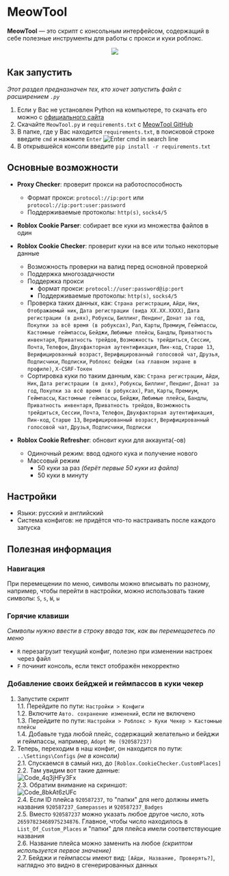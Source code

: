 # MeowTool

**MeowTool** — это скрипт с консольным интерфейсом, содержащий в себе полезные инструменты для работы с прокси и куки роблокс.

<p align="center">
  <img src="https://github.com/user-attachments/assets/f1a395c3-b3bf-4d9d-a33a-62a900d2baf8"/>
</p>

## Как запустить
*Этот раздел предназначен тех, кто хочет запустить файл с расширением `.py`*
1. Если у Вас не установлен Python на компьютере, то скачать его можно c [официального сайта](https://www.python.org/)
2. Скачайте `MeowTool.py` и `requirements.txt` с [MeowTool GitHub](https://github.com/h1kken/MeowTool)
3. В папке, где у Вас находится `requirements.txt`, в поисковой строке введите `cmd` и нажмите `Enter`
   ![Enter cmd in search line](https://github.com/user-attachments/assets/4f50ac1a-dc6c-438f-95dd-348676983df5)
4. В открывшейся консоли введите `pip install -r requirements.txt`

## Основные возможности
- **Proxy Checker**: проверит прокси на работоспособность
  - Формат прокси: `protocol://ip:port` или `protocol://ip:port:user:password`
  - Поддерживаемые протоколы: `http(s)`, `socks4/5`

- **Roblox Cookie Parser**: собирает все куки из множества файлов в один

- **Roblox Cookie Checker**: проверит куки на все или только некоторые данные
  - Возможность проверки на валид перед основной проверкой
  - Поддержка многозадачности
  - Поддержка прокси
    - формат прокси: `protocol://user:password@ip:port`
    - Поддерживаемые протоколы: `http(s)`, `socks4/5`
  - Проверка таких данных, как: `Страна регистрации`, `Айди`, `Ник`, `Отображаемый ник`, `Дата регистрации (вида XX.XX.XXXX)`, `Дата регистрации (в днях)`, `Робуксы`, `Биллинг`, `Пендинг`, `Донат за год`, `Покупки за всё время (в робуксах)`, `Рап`, `Карты`, `Премиум`, `Геймпассы`, `Кастомные геймпассы`, `Бейджи`, `Любимые плейсы`, `Бандлы`, `Приватность инвентаря`, `Приватность трейдов`, `Возможность трейдиться`, `Сессии`, `Почта`, `Телефон`, `Двухфакторная аутентификация`, `Пин-код`, `Старше 13`, `Верифицированный возраст`, `Верифицированный голосовой чат`, `Друзья`, `Подписчики`, `Подписки`, `Роблокс бейджи (на главном экране в профиле)`, `X-CSRF-Токен`
  - Сортировка куки по таким данным, как: `Страна регистрации`, `Айди`, `Ник`, `Дата регистрации (в днях)`, `Робуксы`, `Биллинг`, `Пендинг`, `Донат за год`, `Покупки за всё время (в робуксах)`, `Рап`, `Карты`, `Премиум`, `Геймпассы`, `Кастомные геймпассы`, `Бейджи`, `Любимые плейсы`, `Бандлы`, `Приватность инвентаря`, `Приватность трейдов`, `Возможность трейдиться`, `Сессии`, `Почта`, `Телефон`, `Двухфакторная аутентификация`, `Пин-код`, `Старше 13`, `Верифицированный возраст`, `Верифицированный голосовой чат`, `Друзья`, `Подписчики`, `Подписки`

- **Roblox Cookie Refresher**: обновит куки для аккаунта(-ов)
  - Одиночный режим: ввод одного кука и получение нового
  - Массовый режим
    - 50 куки за раз *(берёт первые 50 куки из файла)*
    - 50 куки в минуту

## Настройки
- Языки: русский и английский
- Система конфигов: не придётся что-то настраивать после каждого запуска

## Полезная информация

### Навигация
При перемещении по меню, символы можно вписывать по разному, например, чтобы перейти в настройки, можно использовать такие символы: `S`, `s`, `Ы`, `ы`

### Горячие клавиши
*Символы нужно ввести в строку ввода так, как вы перемещаетесь по меню*
- `R` перезагрузит текущий конфиг, полезно при изменении настроек через файл
- `F` починит консоль, если текст отображён некорректно

### Добавление своих бейджей и геймпассов в куки чекер
1. Запустите скрипт\
  1.1. Перейдите по пути: `Настройки > Конфиги`\
  1.2. Включите `Авто. сохранение изменений`, если не включено\
  1.3. Перейдите по пути: `Настройки > Роблокс > Куки Чекер > Кастомные плейсы`\
  1.4. Добавьте туда любой плейс, содержащий желательно и бейджи и геймпассы, например, `Adopt Me (920587237)`
2. Теперь, переходим в наш конфиг, он находится по пути: `..\Settings\Configs` *(не в консоли)*\
  2.1. Спускаемся в самый низ, до `[Roblox.CookieChecker.CustomPlaces]`\
  2.2. Там увидим вот такие данные:\
       ![Code_4q3jHFy3Fx](https://github.com/user-attachments/assets/f6b1598f-465d-4282-9c09-0a3185a24747)\
  2.3. Обратим внимание на скриншот:\
       ![Code_8bkAt6zUFc](https://github.com/user-attachments/assets/f040aaad-6cdb-45ae-97f9-afd510a13691)\
  2.4. Если ID плейса `920587237`, то "папки" для него должны иметь названия `920587237_Gamepasses` и `920587237_Badges`\
  2.5. Вместо `920587237` можно указать любое другое число, хоть `26597823468975234876`. Главное, чтобы число находилось в `List_Of_Custom_Places` и "папки" для плейса имели соответствующие названия\
  2.6. Название плейса можно заменить на любое *(скриптом используется первое значение)*\
  2.7. Бейджи и геймпассы имеют вид: `[Айди, Название, Проверять?]`, наглядно это видно в сгенерированных данных
